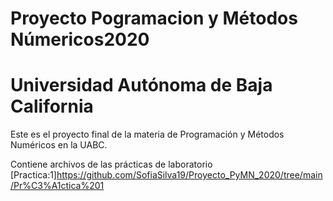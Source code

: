 # Proyecto Pogramacion y Métodos Númericos2020
# Universidad Autónoma de Baja California 
Este es el proyecto final de la materia de Programación y Métodos Numéricos en la UABC. 

Contiene archivos de las prácticas de laboratorio
[Practica:1]https://github.com/SofiaSilva19/Proyecto_PyMN_2020/tree/main/Pr%C3%A1ctica%201
